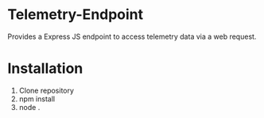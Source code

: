 # Telemetry-Endpoint
Provides a Express JS endpoint to access telemetry data via a web request.

# Installation
1. Clone repository
2. npm install
3. node .
